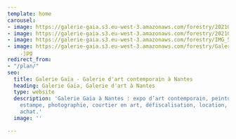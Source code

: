 ```yaml
---
template: home
carousel:
- image: https://galerie-gaia.s3.eu-west-3.amazonaws.com/forestry/20210326_WIDE_Artefacts_Gaia_EPonsaud_05.jpg
- image: https://galerie-gaia.s3.eu-west-3.amazonaws.com/forestry/20210329_WIDE_Artefacts_Gaia_EPonsaud_53.jpg
- image: https://galerie-gaia.s3.eu-west-3.amazonaws.com/forestry/IMG_5302.jpg
- image: https://galerie-gaia.s3.eu-west-3.amazonaws.com/forestry/Galerie-Gaia-Alechinsky
    .jpg
redirect_from:
- "/plan/"
seo:
  title: Galerie Gaïa - Galerie d'art contemporain à Nantes
  heading: Galerie Gaïa, Galerie d'art à Nantes
  type: website
  description: 'Galerie Gaïa à Nantes : expo d’art contemporain, peinture, sculpture,
    estampe, photographie, courtier en art, défiscalisation, location, prêt avant
    achat.'
  image: ''

---
```

